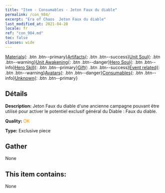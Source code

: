 ```yaml
---
title: "Item - Consumables - Jeton Faux du diable"
permalink: /con_984/
excerpt: "Era of Chaos  Jeton Faux du diable"
last_modified_at: 2021-04-28
locale: fr
ref: "con_984.md"
toc: false
classes: wide
---
```

 [Materials](/ItemsFR/){: .btn .btn--primary}[Artifacts](/ItemsFR/Artifacts/){: .btn .btn--success}[Unit Soul](/ItemsFR/UnitSoul/){: .btn .btn--warning}[Unit Awakening](/ItemsFR/UnitAwakening/){: .btn .btn--danger}[Hero Soul](/ItemsFR/HeroSoul/){: .btn .btn--info}[Hero Skill](/ItemsFR/HeroSkill/){: .btn .btn--primary}[Gift](/ItemsFR/Gift/){: .btn .btn--success}[Event related](/ItemsFR/Events/){: .btn .btn--warning}[Avatars](/ItemsFR/Avatars/){: .btn .btn--danger}[Consumables](/ItemsFR/Consumables/){: .btn .btn--info}[Unknown](/ItemsFR/Unknown/){: .btn .btn--primary}

## Détails
 **Description:** Jeton Faux du diable d'une ancienne campagne pouvant être utilisé pour activer le potentiel exclusif général du Diable : Faux du diable.

 **Quality:** <span style="color: #FF8C00">OK</span>

 **Type:** Exclusive piece

## Gather

  None

## This item contains:

  None

